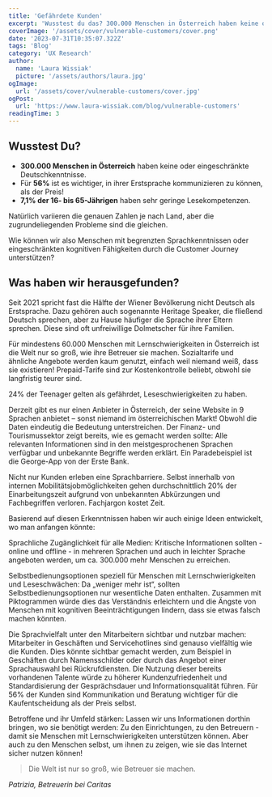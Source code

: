 ```yaml
---
title: 'Gefährdete Kunden'
excerpt: 'Wusstest du das? 300.000 Menschen in Österreich haben keine oder nur geringe Deutschkenntnisse. Für 56% ist es wichtiger, sich in ihrer Muttersprache verständigen zu können als der Preis! 7,1 % der 16- bis 65-Jährigen haben sehr geringe ...'
coverImage: '/assets/cover/vulnerable-customers/cover.png'
date: '2023-07-31T10:35:07.322Z'
tags: 'Blog'
category: 'UX Research'
author:
  name: 'Laura Wissiak'
  picture: '/assets/authors/laura.jpg'
ogImage:
  url: '/assets/cover/vulnerable-customers/cover.jpg'
ogPost:
  url: 'https://www.laura-wissiak.com/blog/vulnerable-customers'
readingTime: 3
---
```


## Wusstest Du?

- **300.000 Menschen in Österreich** haben keine oder eingeschränkte Deutschkenntnisse.
- Für **56%** ist es wichtiger, in ihrer Erstsprache kommunizieren zu können, als der Preis!
- **7,1% der 16- bis 65-Jährigen** haben sehr geringe Lesekompetenzen.

Natürlich variieren die genauen Zahlen je nach Land, aber die zugrundeliegenden Probleme sind die gleichen.

Wie können wir also Menschen mit begrenzten Sprachkenntnissen oder eingeschränkten kognitiven Fähigkeiten durch die Customer Journey unterstützen?

## Was haben wir herausgefunden?

Seit 2021 spricht fast die Hälfte der Wiener Bevölkerung nicht Deutsch als Erstsprache. Dazu gehören auch sogenannte Heritage Speaker, die fließend Deutsch sprechen, aber zu Hause häufiger die Sprache ihrer Eltern sprechen. Diese sind oft unfreiwillige Dolmetscher für ihre Familien.

Für mindestens 60.000 Menschen mit Lernschwierigkeiten in Österreich ist die Welt nur so groß, wie ihre Betreuer sie machen. Sozialtarife und ähnliche Angebote werden kaum genutzt, einfach weil niemand weiß, dass sie existieren! Prepaid-Tarife sind zur Kostenkontrolle beliebt, obwohl sie langfristig teurer sind.

24% der Teenager gelten als gefährdet, Leseschwierigkeiten zu haben.

Derzeit gibt es nur einen Anbieter in Österreich, der seine Website in 9 Sprachen anbietet – sonst niemand im österreichischen Markt! Obwohl die Daten eindeutig die Bedeutung unterstreichen. Der Finanz- und Tourismussektor zeigt bereits, wie es gemacht werden sollte: Alle relevanten Informationen sind in den meistgesprochenen Sprachen verfügbar und unbekannte Begriffe werden erklärt. Ein Paradebeispiel ist die George-App von der Erste Bank.

Nicht nur Kunden erleben eine Sprachbarriere. Selbst innerhalb von internen Mobilitätsjobmöglichkeiten gehen durchschnittlich 20% der Einarbeitungszeit aufgrund von unbekannten Abkürzungen und Fachbegriffen verloren. Fachjargon kostet Zeit.

Basierend auf diesen Erkenntnissen haben wir auch einige Ideen entwickelt, wo man anfangen könnte:

Sprachliche Zugänglichkeit für alle Medien: Kritische Informationen sollten - online und offline - in mehreren Sprachen und auch in leichter Sprache angeboten werden, um ca. 300.000 mehr Menschen zu erreichen.

Selbstbedienungsoptionen speziell für Menschen mit Lernschwierigkeiten und Leseschwächen: Da „weniger mehr ist“, sollten Selbstbedienungsoptionen nur wesentliche Daten enthalten. Zusammen mit Piktogrammen würde dies das Verständnis erleichtern und die Ängste von Menschen mit kognitiven Beeinträchtigungen lindern, dass sie etwas falsch machen könnten.

Die Sprachvielfalt unter den Mitarbeitern sichtbar und nutzbar machen: Mitarbeiter in Geschäften und Servicehotlines sind genauso vielfältig wie die Kunden. Dies könnte sichtbar gemacht werden, zum Beispiel in Geschäften durch Namensschilder oder durch das Angebot einer Sprachauswahl bei Rückrufdiensten. Die Nutzung dieser bereits vorhandenen Talente würde zu höherer Kundenzufriedenheit und Standardisierung der Gesprächsdauer und Informationsqualität führen. Für 56% der Kunden sind Kommunikation und Beratung wichtiger für die Kaufentscheidung als der Preis selbst.

Betroffene und ihr Umfeld stärken: Lassen wir uns Informationen dorthin bringen, wo sie benötigt werden: Zu den Einrichtungen, zu den Betreuern - damit sie Menschen mit Lernschwierigkeiten unterstützen können. Aber auch zu den Menschen selbst, um ihnen zu zeigen, wie sie das Internet sicher nutzen können!

> Die Welt ist nur so groß, wie Betreuer sie machen.

_Patrizia, Betreuerin bei Caritas_
